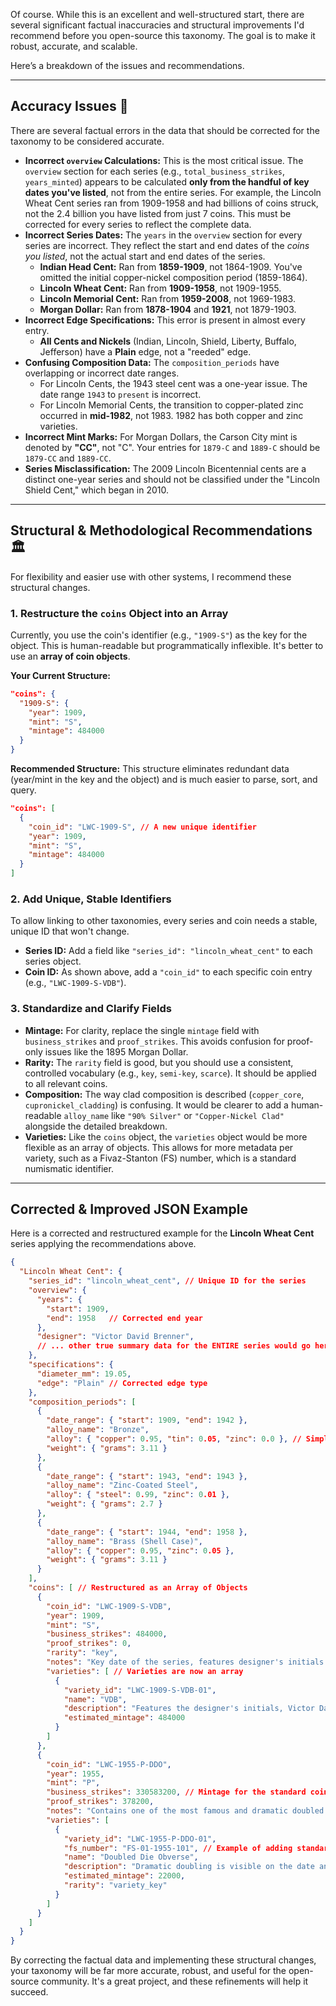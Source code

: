 Of course. While this is an excellent and well-structured start, there are several significant factual inaccuracies and structural improvements I'd recommend before you open-source this taxonomy. The goal is to make it robust, accurate, and scalable.

Here’s a breakdown of the issues and recommendations.

-----

## Accuracy Issues 🚨

There are several factual errors in the data that should be corrected for the taxonomy to be considered accurate.

  * **Incorrect `overview` Calculations:** This is the most critical issue. The `overview` section for each series (e.g., `total_business_strikes`, `years_minted`) appears to be calculated **only from the handful of key dates you've listed**, not from the entire series. For example, the Lincoln Wheat Cent series ran from 1909-1958 and had billions of coins struck, not the 2.4 billion you have listed from just 7 coins. This must be corrected for every series to reflect the complete data.
  * **Incorrect Series Dates:** The `years` in the `overview` section for every series are incorrect. They reflect the start and end dates of the *coins you listed*, not the actual start and end dates of the series.
      * **Indian Head Cent:** Ran from **1859-1909**, not 1864-1909. You've omitted the initial copper-nickel composition period (1859-1864).
      * **Lincoln Wheat Cent:** Ran from **1909-1958**, not 1909-1955.
      * **Lincoln Memorial Cent:** Ran from **1959-2008**, not 1969-1983.
      * **Morgan Dollar:** Ran from **1878-1904** and **1921**, not 1879-1903.
  * **Incorrect Edge Specifications:** This error is present in almost every entry.
      * **All Cents and Nickels** (Indian, Lincoln, Shield, Liberty, Buffalo, Jefferson) have a **Plain** edge, not a "reeded" edge.
  * **Confusing Composition Data:** The `composition_periods` have overlapping or incorrect date ranges.
      * For Lincoln Cents, the 1943 steel cent was a one-year issue. The date range `1943` to `present` is incorrect.
      * For Lincoln Memorial Cents, the transition to copper-plated zinc occurred in **mid-1982**, not 1983. 1982 has both copper and zinc varieties.
  * **Incorrect Mint Marks:** For Morgan Dollars, the Carson City mint is denoted by **"CC"**, not "C". Your entries for `1879-C` and `1889-C` should be `1879-CC` and `1889-CC`.
  * **Series Misclassification:** The 2009 Lincoln Bicentennial cents are a distinct one-year series and should not be classified under the "Lincoln Shield Cent," which began in 2010.

-----

## Structural & Methodological Recommendations 🏛️

For flexibility and easier use with other systems, I recommend these structural changes.

### 1\. Restructure the `coins` Object into an Array

Currently, you use the coin's identifier (e.g., `"1909-S"`) as the key for the object. This is human-readable but programmatically inflexible. It's better to use an **array of coin objects**.

**Your Current Structure:**

```json
"coins": {
  "1909-S": {
    "year": 1909,
    "mint": "S",
    "mintage": 484000
  }
}
```

**Recommended Structure:**
This structure eliminates redundant data (year/mint in the key and the object) and is much easier to parse, sort, and query.

```json
"coins": [
  {
    "coin_id": "LWC-1909-S", // A new unique identifier
    "year": 1909,
    "mint": "S",
    "mintage": 484000
  }
]
```

### 2\. Add Unique, Stable Identifiers

To allow linking to other taxonomies, every series and coin needs a stable, unique ID that won't change.

  * **Series ID:** Add a field like `"series_id": "lincoln_wheat_cent"` to each series object.
  * **Coin ID:** As shown above, add a `"coin_id"` to each specific coin entry (e.g., `"LWC-1909-S-VDB"`).

### 3\. Standardize and Clarify Fields

  * **Mintage:** For clarity, replace the single `mintage` field with `business_strikes` and `proof_strikes`. This avoids confusion for proof-only issues like the 1895 Morgan Dollar.
  * **Rarity:** The `rarity` field is good, but you should use a consistent, controlled vocabulary (e.g., `key`, `semi-key`, `scarce`). It should be applied to all relevant coins.
  * **Composition:** The way clad composition is described (`copper_core`, `cupronickel_cladding`) is confusing. It would be clearer to add a human-readable `alloy_name` like `"90% Silver"` or `"Copper-Nickel Clad"` alongside the detailed breakdown.
  * **Varieties:** Like the `coins` object, the `varieties` object would be more flexible as an array of objects. This allows for more metadata per variety, such as a Fivaz-Stanton (FS) number, which is a standard numismatic identifier.

-----

## Corrected & Improved JSON Example

Here is a corrected and restructured example for the **Lincoln Wheat Cent** series applying the recommendations above.

```json
{
  "Lincoln Wheat Cent": {
    "series_id": "lincoln_wheat_cent", // Unique ID for the series
    "overview": {
      "years": {
        "start": 1909,
        "end": 1958   // Corrected end year
      },
      "designer": "Victor David Brenner",
      // ... other true summary data for the ENTIRE series would go here ...
    },
    "specifications": {
      "diameter_mm": 19.05,
      "edge": "Plain" // Corrected edge type
    },
    "composition_periods": [
      {
        "date_range": { "start": 1909, "end": 1942 },
        "alloy_name": "Bronze",
        "alloy": { "copper": 0.95, "tin": 0.05, "zinc": 0.0 }, // Simplified for clarity
        "weight": { "grams": 3.11 }
      },
      {
        "date_range": { "start": 1943, "end": 1943 },
        "alloy_name": "Zinc-Coated Steel",
        "alloy": { "steel": 0.99, "zinc": 0.01 },
        "weight": { "grams": 2.7 }
      },
      {
        "date_range": { "start": 1944, "end": 1958 },
        "alloy_name": "Brass (Shell Case)",
        "alloy": { "copper": 0.95, "zinc": 0.05 },
        "weight": { "grams": 3.11 }
      }
    ],
    "coins": [ // Restructured as an Array of Objects
      {
        "coin_id": "LWC-1909-S-VDB",
        "year": 1909,
        "mint": "S",
        "business_strikes": 484000,
        "proof_strikes": 0,
        "rarity": "key",
        "notes": "Key date of the series, features designer's initials VDB on the reverse.",
        "varieties": [ // Varieties are now an array
          {
            "variety_id": "LWC-1909-S-VDB-01",
            "name": "VDB",
            "description": "Features the designer's initials, Victor David Brenner (VDB), on the reverse bottom.",
            "estimated_mintage": 484000
          }
        ]
      },
      {
        "coin_id": "LWC-1955-P-DDO",
        "year": 1955,
        "mint": "P",
        "business_strikes": 330583200, // Mintage for the standard coin
        "proof_strikes": 378200,
        "notes": "Contains one of the most famous and dramatic doubled die varieties in US numismatics.",
        "varieties": [
          {
            "variety_id": "LWC-1955-P-DDO-01",
            "fs_number": "FS-01-1955-101", // Example of adding standard identifiers
            "name": "Doubled Die Obverse",
            "description": "Dramatic doubling is visible on the date and lettering on the obverse.",
            "estimated_mintage": 22000,
            "rarity": "variety_key"
          }
        ]
      }
    ]
  }
}
```

By correcting the factual data and implementing these structural changes, your taxonomy will be far more accurate, robust, and useful for the open-source community. It's a great project, and these refinements will help it succeed.